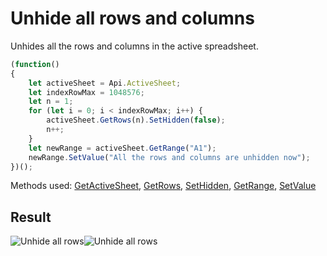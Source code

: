 # Unhide all rows and columns

Unhides all the rows and columns in the active spreadsheet.

<!-- This code snippet is shown in the screenshot. -->

<!-- eslint-skip -->

``` ts
(function()
{
    let activeSheet = Api.ActiveSheet;
    let indexRowMax = 1048576;
    let n = 1;
    for (let i = 0; i < indexRowMax; i++) {
        activeSheet.GetRows(n).SetHidden(false);
        n++;
    }
    let newRange = activeSheet.GetRange("A1");
    newRange.SetValue("All the rows and columns are unhidden now");
})();
```

Methods used: [GetActiveSheet](../../../../office-api/usage-api/spreadsheet-api/Api/Methods/GetActiveSheet.md), [GetRows](../../../../office-api/usage-api/spreadsheet-api/ApiWorksheet/Methods/GetRows.md), [SetHidden](../../../../office-api/usage-api/spreadsheet-api/ApiRange/Methods/SetValue.md), [GetRange](../../../../office-api/usage-api/spreadsheet-api/ApiWorksheet/Methods/GetRange.md), [SetValue](../../../../office-api/usage-api/spreadsheet-api/ApiRange/Methods/SetValue.md)

## Result

![Unhide all rows](/assets/images/plugins/unhide-all-rows.png#gh-light-mode-only)![Unhide all rows](/assets/images/plugins/unhide-all-rows.dark.png#gh-dark-mode-only)
